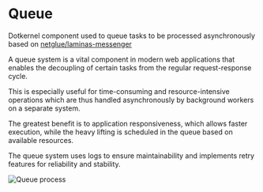 # Queue

Dotkernel component used to queue tasks to be processed asynchronously based on [netglue/laminas-messenger](https://github.com/netglue/laminas-messenger)

A queue system is a vital component in modern web applications that enables the decoupling of certain tasks from the regular request-response cycle.

This is especially useful for time-consuming and resource-intensive operations which are thus handled asynchronously by background workers on a separate system.

The greatest benefit is to application responsiveness, which allows faster execution, while the heavy lifting is scheduled in the queue based on available resources.

The queue system uses logs to ensure maintainability and implements retry features for reliability and stability.

![Queue process](https://docs.dotkernel.org/img/queue/schema.png)